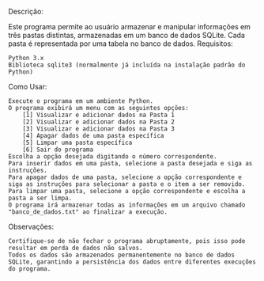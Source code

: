 Descrição:

Este programa permite ao usuário armazenar e manipular informações em três pastas distintas, armazenadas em um banco de dados SQLite. Cada pasta é representada por uma tabela no banco de dados.
Requisitos:

    Python 3.x
    Biblioteca sqlite3 (normalmente já incluída na instalação padrão do Python)

Como Usar:

    Execute o programa em um ambiente Python.
    O programa exibirá um menu com as seguintes opções:
        [1] Visualizar e adicionar dados na Pasta 1
        [2] Visualizar e adicionar dados na Pasta 2
        [3] Visualizar e adicionar dados na Pasta 3
        [4] Apagar dados de uma pasta específica
        [5] Limpar uma pasta específica
        [6] Sair do programa
    Escolha a opção desejada digitando o número correspondente.
    Para inserir dados em uma pasta, selecione a pasta desejada e siga as instruções.
    Para apagar dados de uma pasta, selecione a opção correspondente e siga as instruções para selecionar a pasta e o item a ser removido.
    Para limpar uma pasta, selecione a opção correspondente e escolha a pasta a ser limpa.
    O programa irá armazenar todas as informações em um arquivo chamado "banco_de_dados.txt" ao finalizar a execução.

Observações:

    Certifique-se de não fechar o programa abruptamente, pois isso pode resultar em perda de dados não salvos.
    Todos os dados são armazenados permanentemente no banco de dados SQLite, garantindo a persistência dos dados entre diferentes execuções do programa.
